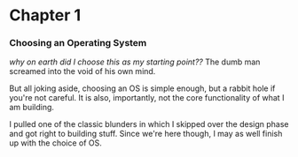 # Chapter 1
### Choosing an Operating System

*why on earth did I choose this as my starting point??* The dumb man screamed into the void of his own mind.

But all joking aside, choosing an OS is simple enough, but a rabbit hole if you're not careful. It is also, importantly, not the core functionality of what I am building.

I pulled one of the classic blunders in which I skipped over the design phase and got right to building stuff. Since we're here though, I may as well finish up with the choice of OS. 